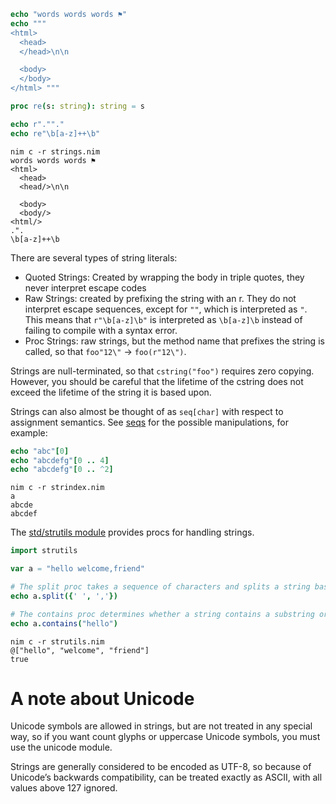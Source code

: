 ```nim
echo "words words words ⚑"
echo """
<html>
  <head>
  </head>\n\n

  <body>
  </body>
</html> """

proc re(s: string): string = s

echo r".""."
echo re"\b[a-z]++\b"
```
```
nim c -r strings.nim
words words words ⚑
<html>
  <head>
  <head/>\n\n

  <body>
  <body/>
<html/>
.".
\b[a-z]++\b
```

There are several types of string literals:

- Quoted Strings: Created by wrapping the body in triple quotes, they never interpret escape codes
- Raw Strings: created by prefixing the string with an r. They do not interpret escape sequences, except for `""`, which is interpreted as `"`. This means that `r"\b[a-z]\b"` is interpreted as `\b[a-z]\b` instead of failing to compile with a syntax error.
- Proc Strings: raw strings, but the method name that prefixes the string is called, so that `foo"12\"` -> `foo(r"12\")`.

Strings are null-terminated, so that `cstring("foo")` requires zero copying. However, you should be careful that the lifetime of the cstring does not exceed the lifetime of the string it is based upon.

Strings can also almost be thought of as `seq[char]` with respect to assignment semantics. See [seqs](https://nim-by-example.github.io/seqs/#immutability) for the possible manipulations, for example:
```nim
echo "abc"[0]
echo "abcdefg"[0 .. 4]
echo "abcdefg"[0 .. ^2]
```

```
nim c -r strindex.nim
a
abcde
abcdef
```
The [std/strutils module]() provides procs for handling strings.
```nim
import strutils

var a = "hello welcome,friend"

# The split proc takes a sequence of characters and splits a string based on them
echo a.split({' ', ','})

# The contains proc determines whether a string contains a substring or character
echo a.contains("hello")
```
```
nim c -r strutils.nim
@["hello", "welcome", "friend"]
true
```

# A note about Unicode
Unicode symbols are allowed in strings, but are not treated in any special way, so if you want count glyphs or uppercase Unicode symbols, you must use the unicode module.

Strings are generally considered to be encoded as UTF-8, so because of Unicode’s backwards compatibility, can be treated exactly as ASCII, with all values above 127 ignored.